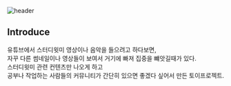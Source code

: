 ![header](https://capsule-render.vercel.app/api?type=transparent&color=auto&height=300&section=header&text=Study%20With%20Me&fontSize=90)

## Introduce

유튜브에서 스터디윗미 영상이나 음악을 들으려고 하다보면,   
자꾸 다른 썸네일이나 영상들이 보여서 거기에 빠져 집중을 뺴앗길때가 있다.   
스터디윗미 관련 컨텐츠만 나오게 하고    
공부나 작업하는 사람들의 커뮤니티가 간단히 있으면 좋겠다 싶어서 만든 토이프로젝트.   
